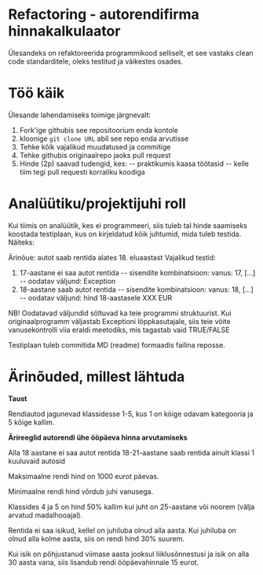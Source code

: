 # Refactoring - autorendifirma hinnakalkulaator

Ülesandeks on refaktoreerida programmikood selliselt, et see vastaks clean code standarditele, oleks testitud ja väikestes osades.

# Töö käik

Ülesande lahendamiseks toimige järgnevalt:
1. Fork'ige githubis see repositoorium enda kontole
2. kloonige `git clone URL` abil see repo enda arvutisse
3. Tehke kõik vajalikud muudatused ja commitige
4. Tehke githubis originaalrepo jaoks pull request
5. Hinde (2p) saavad tudengid, kes:
 -- praktikumis kaasa töötasid
 -- kelle tiim tegi pull requesti korraliku koodiga

# Analüütiku/projektijuhi roll

Kui tiimis on analüütik, kes ei programmeeri, siis tuleb tal hinde saamiseks koostada testiplaan, kus on kirjeldatud kõik juhtumid, mida tuleb testida. Näiteks:

Ärinõue: autot saab rentida alates 18. eluaastast
Vajalikud testid:
1. 17-aastane ei saa autot rentida
-- sisendite kombinatsioon: vanus: 17, [...]
-- oodatav väljund: Exception
2. 18-aastane saab autot rentida
-- sisendite kombinatsioon: vanus: 18, [...]
-- oodatav väljund: hind 18-aastasele XXX EUR

NB! Oodatavad väljundid sõltuvad ka teie programmi struktuurist. Kui originaalprogramm väljastab Exceptioni lõppkasutajale, siis teie võite vanusekontrolli viia eraldi meetodiks, mis tagastab vaid TRUE/FALSE

Testiplaan tuleb commitida MD (readme) formaadis failina reposse.

# Ärinõuded, millest lähtuda


**Taust**

Rendiautod jagunevad klassidesse 1-5, kus 1 on kõige odavam kategooria ja 5 kõige kallim.

**Ärireeglid autorendi ühe ööpäeva hinna arvutamiseks**

Alla 18 aastane ei saa autot rentida
18-21-aastane saab rentida ainult klassi 1 kuuluvaid autosid

Maksimaalne rendi hind on 1000 eurot päevas.

Minimaalne rendi hind võrdub juhi vanusega.

Klassides 4 ja 5 on hind 50% kallim kui juht on 25-aastane või noorem (välja arvatud madalhooajal).

Rentida ei saa isikud, kellel on juhiluba olnud alla aasta. Kui juhiluba on olnud alla kolme aasta, siis on rendi hind 30% suurem.

Kui isik on põhjustanud viimase aasta jooksul liiklusõnnestusi ja isik on alla 30 aasta vana, siis lisandub rendi ööpäevahinnale 15 eurot.